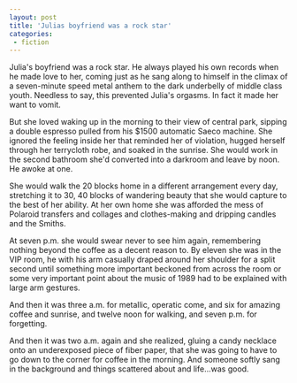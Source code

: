 ```yaml
---
layout: post
title: 'Julias boyfriend was a rock star'
categories:
 - fiction
---
```


Julia's boyfriend was a rock star. He always played his own records when he made love to her, coming just as he sang along to himself in the climax of a seven-minute speed metal anthem to the dark underbelly of middle class youth. Needless to say, this prevented Julia's orgasms. In fact it made her want to vomit.



But she loved waking up in the morning to their view of central park, sipping a double espresso pulled from his $1500 automatic Saeco machine. She ignored the feeling inside her that reminded her of violation, hugged herself through her terrycloth robe, and soaked in the sunrise. She would work in the second bathroom she'd converted into a darkroom and leave by noon. He awoke at one. 



She would walk the 20 blocks home in a different arrangement every day, stretching it to 30, 40 blocks of wandering beauty that she would capture to the best of her ability. At her own home she was afforded the mess of Polaroid transfers and collages and clothes-making and dripping candles and the Smiths.



At seven p.m. she would swear never to see him again, remembering nothing beyond the coffee as a decent reason to. By eleven she was in the VIP room, he with his arm casually draped around her shoulder for a split second until something more important beckoned from across the room or some very important point about the music of 1989 had to be explained with large arm gestures. 



And then it was three a.m. for metallic, operatic come, and six for amazing coffee and sunrise, and twelve noon for walking, and seven p.m. for forgetting.



And then it was two a.m. again and she realized, gluing a candy necklace onto an underexposed piece of fiber paper, that she was going to have to go down to the corner for coffee in the morning. And someone softly sang in the background and things scattered about and life...was good.
